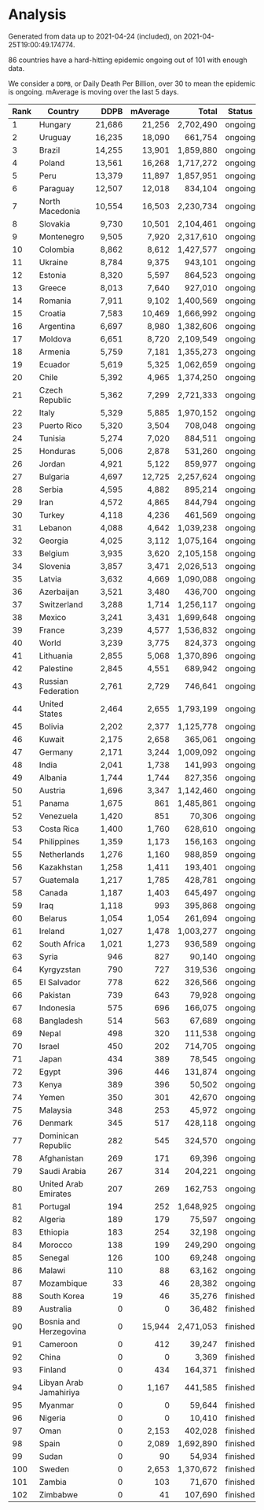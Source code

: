 
# Analysis

Generated from data up to 2021-04-24 (included), on 2021-04-25T19:00:49.174774.

86 countries have a hard-hitting epidemic ongoing out of 101 with enough data.

We consider a `DDPB`, or Daily Death Per Billion, over 30 to mean the epidemic is ongoing.
mAverage is moving over the last 5 days.


| Rank | Country | DDPB | mAverage | Total | Status |
|------|---------|-----:|---------:|------:|--------|
| 1 | Hungary | 21,686 | 21,256 | 2,702,490 | ongoing |
| 2 | Uruguay | 16,235 | 18,090 | 661,754 | ongoing |
| 3 | Brazil | 14,255 | 13,901 | 1,859,880 | ongoing |
| 4 | Poland | 13,561 | 16,268 | 1,717,272 | ongoing |
| 5 | Peru | 13,379 | 11,897 | 1,857,951 | ongoing |
| 6 | Paraguay | 12,507 | 12,018 | 834,104 | ongoing |
| 7 | North Macedonia | 10,554 | 16,503 | 2,230,734 | ongoing |
| 8 | Slovakia | 9,730 | 10,501 | 2,104,461 | ongoing |
| 9 | Montenegro | 9,505 | 7,920 | 2,317,610 | ongoing |
| 10 | Colombia | 8,862 | 8,612 | 1,427,577 | ongoing |
| 11 | Ukraine | 8,784 | 9,375 | 943,101 | ongoing |
| 12 | Estonia | 8,320 | 5,597 | 864,523 | ongoing |
| 13 | Greece | 8,013 | 7,640 | 927,010 | ongoing |
| 14 | Romania | 7,911 | 9,102 | 1,400,569 | ongoing |
| 15 | Croatia | 7,583 | 10,469 | 1,666,992 | ongoing |
| 16 | Argentina | 6,697 | 8,980 | 1,382,606 | ongoing |
| 17 | Moldova | 6,651 | 8,720 | 2,109,549 | ongoing |
| 18 | Armenia | 5,759 | 7,181 | 1,355,273 | ongoing |
| 19 | Ecuador | 5,619 | 5,325 | 1,062,659 | ongoing |
| 20 | Chile | 5,392 | 4,965 | 1,374,250 | ongoing |
| 21 | Czech Republic | 5,362 | 7,299 | 2,721,333 | ongoing |
| 22 | Italy | 5,329 | 5,885 | 1,970,152 | ongoing |
| 23 | Puerto Rico | 5,320 | 3,504 | 708,048 | ongoing |
| 24 | Tunisia | 5,274 | 7,020 | 884,511 | ongoing |
| 25 | Honduras | 5,006 | 2,878 | 531,260 | ongoing |
| 26 | Jordan | 4,921 | 5,122 | 859,977 | ongoing |
| 27 | Bulgaria | 4,697 | 12,725 | 2,257,624 | ongoing |
| 28 | Serbia | 4,595 | 4,882 | 895,214 | ongoing |
| 29 | Iran | 4,572 | 4,865 | 844,794 | ongoing |
| 30 | Turkey | 4,118 | 4,236 | 461,569 | ongoing |
| 31 | Lebanon | 4,088 | 4,642 | 1,039,238 | ongoing |
| 32 | Georgia | 4,025 | 3,112 | 1,075,164 | ongoing |
| 33 | Belgium | 3,935 | 3,620 | 2,105,158 | ongoing |
| 34 | Slovenia | 3,857 | 3,471 | 2,026,513 | ongoing |
| 35 | Latvia | 3,632 | 4,669 | 1,090,088 | ongoing |
| 36 | Azerbaijan | 3,521 | 3,480 | 436,700 | ongoing |
| 37 | Switzerland | 3,288 | 1,714 | 1,256,117 | ongoing |
| 38 | Mexico | 3,241 | 3,431 | 1,699,648 | ongoing |
| 39 | France | 3,239 | 4,577 | 1,536,832 | ongoing |
| 40 | World | 3,239 | 3,775 | 824,373 | ongoing |
| 41 | Lithuania | 2,855 | 5,068 | 1,370,896 | ongoing |
| 42 | Palestine | 2,845 | 4,551 | 689,942 | ongoing |
| 43 | Russian Federation | 2,761 | 2,729 | 746,641 | ongoing |
| 44 | United States | 2,464 | 2,655 | 1,793,199 | ongoing |
| 45 | Bolivia | 2,202 | 2,377 | 1,125,778 | ongoing |
| 46 | Kuwait | 2,175 | 2,658 | 365,061 | ongoing |
| 47 | Germany | 2,171 | 3,244 | 1,009,092 | ongoing |
| 48 | India | 2,041 | 1,738 | 141,993 | ongoing |
| 49 | Albania | 1,744 | 1,744 | 827,356 | ongoing |
| 50 | Austria | 1,696 | 3,347 | 1,142,460 | ongoing |
| 51 | Panama | 1,675 | 861 | 1,485,861 | ongoing |
| 52 | Venezuela | 1,420 | 851 | 70,306 | ongoing |
| 53 | Costa Rica | 1,400 | 1,760 | 628,610 | ongoing |
| 54 | Philippines | 1,359 | 1,173 | 156,163 | ongoing |
| 55 | Netherlands | 1,276 | 1,160 | 988,859 | ongoing |
| 56 | Kazakhstan | 1,258 | 1,411 | 193,401 | ongoing |
| 57 | Guatemala | 1,217 | 1,785 | 428,781 | ongoing |
| 58 | Canada | 1,187 | 1,403 | 645,497 | ongoing |
| 59 | Iraq | 1,118 | 993 | 395,868 | ongoing |
| 60 | Belarus | 1,054 | 1,054 | 261,694 | ongoing |
| 61 | Ireland | 1,027 | 1,478 | 1,003,277 | ongoing |
| 62 | South Africa | 1,021 | 1,273 | 936,589 | ongoing |
| 63 | Syria | 946 | 827 | 90,140 | ongoing |
| 64 | Kyrgyzstan | 790 | 727 | 319,536 | ongoing |
| 65 | El Salvador | 778 | 622 | 326,566 | ongoing |
| 66 | Pakistan | 739 | 643 | 79,928 | ongoing |
| 67 | Indonesia | 575 | 696 | 166,075 | ongoing |
| 68 | Bangladesh | 514 | 563 | 67,689 | ongoing |
| 69 | Nepal | 498 | 320 | 111,538 | ongoing |
| 70 | Israel | 450 | 202 | 714,705 | ongoing |
| 71 | Japan | 434 | 389 | 78,545 | ongoing |
| 72 | Egypt | 396 | 446 | 131,874 | ongoing |
| 73 | Kenya | 389 | 396 | 50,502 | ongoing |
| 74 | Yemen | 350 | 301 | 42,670 | ongoing |
| 75 | Malaysia | 348 | 253 | 45,972 | ongoing |
| 76 | Denmark | 345 | 517 | 428,118 | ongoing |
| 77 | Dominican Republic | 282 | 545 | 324,570 | ongoing |
| 78 | Afghanistan | 269 | 171 | 69,396 | ongoing |
| 79 | Saudi Arabia | 267 | 314 | 204,221 | ongoing |
| 80 | United Arab Emirates | 207 | 269 | 162,753 | ongoing |
| 81 | Portugal | 194 | 252 | 1,648,925 | ongoing |
| 82 | Algeria | 189 | 179 | 75,597 | ongoing |
| 83 | Ethiopia | 183 | 254 | 32,198 | ongoing |
| 84 | Morocco | 138 | 199 | 249,290 | ongoing |
| 85 | Senegal | 126 | 100 | 69,248 | ongoing |
| 86 | Malawi | 110 | 88 | 63,162 | ongoing |
| 87 | Mozambique | 33 | 46 | 28,382 | ongoing |
| 88 | South Korea | 19 | 46 | 35,276 | finished |
| 89 | Australia | 0 | 0 | 36,482 | finished |
| 90 | Bosnia and Herzegovina | 0 | 15,944 | 2,471,053 | finished |
| 91 | Cameroon | 0 | 412 | 39,247 | finished |
| 92 | China | 0 | 0 | 3,369 | finished |
| 93 | Finland | 0 | 434 | 164,371 | finished |
| 94 | Libyan Arab Jamahiriya | 0 | 1,167 | 441,585 | finished |
| 95 | Myanmar | 0 | 0 | 59,644 | finished |
| 96 | Nigeria | 0 | 0 | 10,410 | finished |
| 97 | Oman | 0 | 2,153 | 402,028 | finished |
| 98 | Spain | 0 | 2,089 | 1,692,890 | finished |
| 99 | Sudan | 0 | 90 | 54,934 | finished |
| 100 | Sweden | 0 | 2,653 | 1,370,672 | finished |
| 101 | Zambia | 0 | 103 | 71,670 | finished |
| 102 | Zimbabwe | 0 | 41 | 107,690 | finished |

